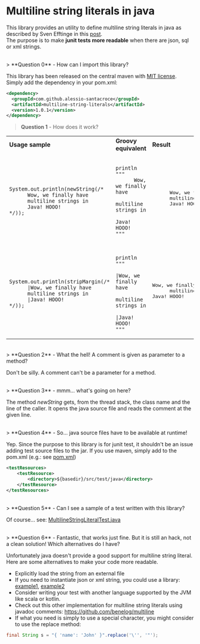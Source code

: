 # Multiline string literals in java
This library provides an utility to define multiline string literals in java as described by Sven Efftinge in this [post](http://blog.efftinge.de/2008/10/multi-line-string-literals-in-java.html).
 <br />
The purpose is to make **junit tests more readable** when there are json, sql or xml strings.

<br />
> **Question 0** - How can I import this library?

This library has been released on the central maven with [MIT license](https://en.wikipedia.org/wiki/MIT_License). 
Simply add the dependency in your pom.xml:
```xml
<dependency>
  <groupId>com.github.alessio-santacroce</groupId>
  <artifactId>multiline-string-literals</artifactId>
  <version>1.0.1</version>
</dependency>
```

> **Question 1** - How does it work?

<table>
<tr>
<td><b>Usage sample</b></td>
<td><b>Groovy equivalent</b></td>
<td><b>Result</b></td>
</tr>
<tr>
<td><pre><code>
System.out.println(newString(/*
      Wow, we finally have
      multiline strings in
      Java! HOOO!
*/));
</code></pre></td>
<td><pre><code>
println """
      Wow, we finally have
      multiline strings in
      Java! HOOO!
"""
</code></pre></td>
<td><pre>
      Wow, we finally have
      multiline strings in
      Java! HOOO!
</pre></td>
</tr>



<tr>
<td><pre><code>
System.out.println(stripMargin(/*
      |Wow, we finally have
      multiline strings in
      |Java! HOOO!
*/));
</code></pre></td>
<td><pre><code>
println """
      |Wow, we finally have
      multiline strings in
      |Java! HOOO!
"""
</code></pre></td>
<td><pre>
Wow, we finally have
      multiline strings in
Java! HOOO!
</pre></td>
</tr>
</table>

<br />
> **Question 2** - What the hell! A comment is given as parameter to a method?

Don't be silly. A comment can't be a parameter for a method.

<br />
> **Question 3** - mmm... what's going on here?

The method _newString_ gets, from the thread stack, the class name and the line of the caller.
It opens the java source file and reads the comment at the given line.

<br />
> **Question 4** - So... java source files have to be available at runtime!

Yep. Since the purpose to this library is for junit test, it shouldn't be an issue adding test source files to the jar.
If you use maven, simply add to the pom.xml (e.g.: see [pom.xml](pom.xml#L55))
```xml
<testResources>
    <testResource>
        <directory>${basedir}/src/test/java</directory>
    </testResource>
</testResources>
```

<br />
> **Question 5** - Can I see a sample of a test written with this library?

Of course... see: [MultilineStringLiteralTest.java](src/test/java/com/github/alessiosantacroce/multilinestring/MultilineStringLiteralTest.java)


<br />
> **Question 6** - Fantastic, that works just fine. But it is still an hack, not a clean solution! Which alternatives do I have?

Unfortunately java doesn't provide a good support for multiline string literal. Here are some alternatives to make your code more readable.

- Explicitly load the string from an external file
- If you need to instantiate json or xml string, you could use a library: [example1](https://docs.oracle.com/javaee/7/api/javax/json/JsonObjectBuilder.html), [example2](src/test/java/com/github/alessiosantacroce/multilinestring/MultilineStringLiteralTest.java#18)
- Consider writing your test with another language supported by the JVM like scala or kotlin.
- Check out this other implementation for multiline string literals using javadoc comments: https://github.com/benelog/multiline
- If what you need is simply to use a special character, you might consider to use the replace method:
```java
final String s = "{ 'name': 'John' }".replace('\'', '"');
```

